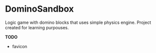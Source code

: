 # DominoSandbox
Logic game with domino blocks that uses simple physics engine.
Project created for learning purpouses.

<b>TODO</b>
<ul>
	<li>favicon</li>
</ul>